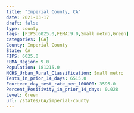 ```yaml
---
title: "Imperial County, CA"
date: 2021-03-17
draft: false
type: county
tags: [FIPS:6025.0,FEMA:9.0,Small metro,Green]
categories: [CA]
County: Imperial County
State: CA
FIPS: 6025.0
FEMA_Region: 9.0
Population: 181215.0
NCHS_Urban_Rural_Classification: Small metro
Tests_in_prior_14_days: 6515.0
Fourteen_day_test_rate_per_100000: 3595.0
Percent_Positivity_in_prior_14_days: 0.028
Level: Green
url: /states/CA/imperial-county
---
```



